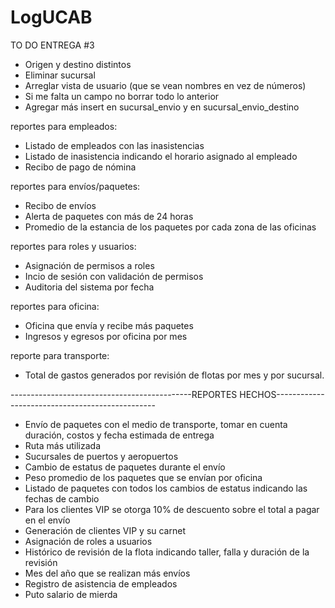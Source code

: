 # LogUCAB
TO DO ENTREGA #3
- Origen y destino distintos
- Eliminar sucursal
- Arreglar vista de usuario (que se vean nombres en vez de números)
- Si me falta un campo no borrar todo lo anterior 
- Agregar más insert en sucursal_envio y en sucursal_envio_destino

reportes para empleados:
 - Listado de empleados con las inasistencias
 - Listado de inasistencia indicando el horario asignado al empleado
 - Recibo de pago de nómina

reportes para envíos/paquetes:
 - Recibo de envíos
 - Alerta de paquetes con más de 24 horas
 - Promedio de la estancia de los paquetes por cada zona de las oficinas
 
reportes para roles y usuarios:
 - Asignación de permisos a roles
 - Incio de sesión con validación de permisos
 - Auditoria del sistema por fecha

reportes para oficina: 
 - Oficina que envía y recibe más paquetes
 - Ingresos y egresos por oficina por mes

reporte para transporte:
 - Total de gastos generados por revisión de flotas por mes y por sucursal.



---------------------------------------------REPORTES HECHOS------------------------------------------------
 - Envío de paquetes con el medio de transporte, tomar en cuenta duración, costos y fecha estimada de entrega
 - Ruta más utilizada
 - Sucursales de puertos y aeropuertos
 - Cambio de estatus de paquetes durante el envío
 - Peso promedio de los paquetes que se envían por oficina
 - Listado de paquetes con todos los cambios de estatus indicando las fechas de cambio
 - Para los clientes VIP se otorga 10% de descuento sobre el total a pagar en el envío
 - Generación de clientes VIP y su carnet
 - Asignación de roles a usuarios
 - Histórico de revisión de la flota indicando taller, falla y duración de la revisión
 - Mes del año que se realizan más envíos
 - Registro de asistencia de empleados
 - Puto salario de mierda
